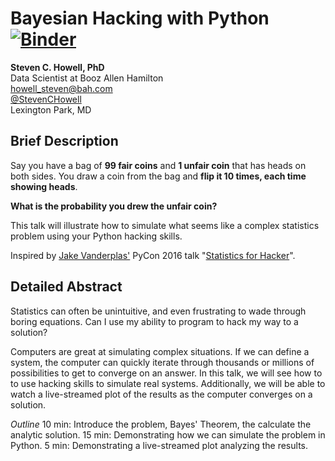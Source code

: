 # Bayesian Hacking with Python  [![Binder](https://mybinder.org/badge.svg)](https://mybinder.org/v2/gh/StevenCHowell/pyohio_2018_bayes/master)
**Steven C. Howell, PhD**  
Data Scientist at Booz Allen Hamilton  
howell_steven@bah.com  
[@StevenCHowell](https://twitter.com/StevenCHowell)  
Lexington Park, MD
## Brief Description
Say you have a bag of **99 fair coins** and **1 unfair coin** that has heads on both sides.  You draw a coin from the bag and **flip it 10 times, each time showing heads**.  

**What is the probability you drew the unfair coin?**

This talk will illustrate how to simulate what seems like a complex statistics problem using your Python hacking skills.

Inspired by [Jake Vanderplas'](http://vanderplas.com/) PyCon 2016 talk "[Statistics for Hacker](https://www.youtube.com/watch?v=Iq9DzN6mvYA)".

## Detailed Abstract
Statistics can often be unintuitive, and even frustrating to wade through boring equations. Can I use my ability to program to hack my way to a solution?

Computers are great at simulating complex situations.  If we can define a system, the computer can quickly iterate through thousands or millions of possibilities to get to converge on an answer. In this talk, we will see how to to use hacking skills to simulate real systems. Additionally, we will be able to watch a live-streamed plot of the results as the computer converges on a solution.


_Outline_
10 min: Introduce the problem, Bayes' Theorem, the calculate the analytic solution.
15 min: Demonstrating how we can simulate the problem in Python.
5 min: Demonstrating a live-streamed plot analyzing the results.
